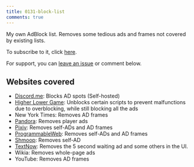 ```yaml
---
title: 0131-block-list
comments: true
---
```


My own AdBlock list. Removes some tedious ads and frames not covered by existing lists.

To subscribe to it, click [here](abp:subscribe?location=https://raw.githubusercontent.com/austinhuang0131/0131-block-list/master/list.txt&title=0131List).

For support, you can [leave an issue](https://github.com/austinhuang0131/0131-block-list/issues) or comment below.

## Websites covered
* [Discord.me](https://discord.me): Blocks AD spots (Self-hosted)
* [Higher Lower Game](http://www.higherlowergame.com/): Unblocks certain scripts to prevent malfunctions due to overblocking, while still blocking all the ads
* New York Times: Removes AD frames
* [Pandora](http://pandora.tv): Removes player ads
* [Pixiv](http://pixiv.net): Removes self-ADs and AD frames
* [ProgrammableWeb](http://programmableweb.com): Removes self-ADs and AD frames
* [Shmoop](http://shmoop.com): Removes self-AD
* [TextNow](https://textnow.com/messaging): Removes the 5 second waiting ad and some others in the UI.
* Wikia: Removes whole-page ads
* YouTube: Removes AD frames

